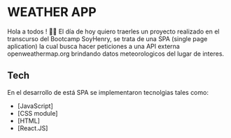 # WEATHER APP

Hola a todos ! 👋🏼
El día de hoy quiero traerles un proyecto realizado en el transcurso del Bootcamp SoyHenry, se trata de una SPA (single page aplication) la cual busca hacer peticiones a una API externa openweathermap.org brindando datos meteorologicos del lugar de interes.

## Tech

En el desarrollo de está SPA se implementaron tecnolgias tales como:

- [JavaScript]
- [CSS module]
- [HTML]
- [React.JS]

